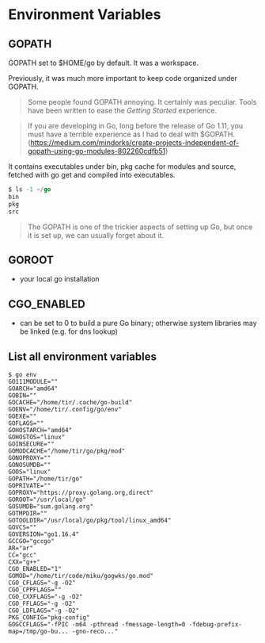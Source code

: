 # Environment Variables

## GOPATH

GOPATH set to $HOME/go by default. It was a workspace.

Previously, it was much more important to keep code organized under GOPATH. 

> Some people found GOPATH annoying. It certainly was peculiar. Tools have been
written to ease the *Getting Started* experience.

> If you are developing in Go, long before the release of Go 1.11, you must have
> a terrible experience as I had to deal with $GOPATH.
> (https://medium.com/mindorks/create-projects-independent-of-gopath-using-go-modules-802260cdfb51)

It contains executables under bin, pkg cache for modules and source, fetched
with go get and compiled into executables.

```go
$ ls -1 ~/go
bin
pkg
src
```

> The GOPATH is one of the trickier aspects of setting up Go, but once it is set
> up, we can usually forget about it.

## GOROOT

* your local go installation

## CGO_ENABLED

* can be set to 0 to build a pure Go binary; otherwise system libraries may be
  linked (e.g. for dns lookup)

## List all environment variables

```
$ go env
GO111MODULE=""
GOARCH="amd64"
GOBIN=""
GOCACHE="/home/tir/.cache/go-build"
GOENV="/home/tir/.config/go/env"
GOEXE=""
GOFLAGS=""
GOHOSTARCH="amd64"
GOHOSTOS="linux"
GOINSECURE=""
GOMODCACHE="/home/tir/go/pkg/mod"
GONOPROXY=""
GONOSUMDB=""
GOOS="linux"
GOPATH="/home/tir/go"
GOPRIVATE=""
GOPROXY="https://proxy.golang.org,direct"
GOROOT="/usr/local/go"
GOSUMDB="sum.golang.org"
GOTMPDIR=""
GOTOOLDIR="/usr/local/go/pkg/tool/linux_amd64"
GOVCS=""
GOVERSION="go1.16.4"
GCCGO="gccgo"
AR="ar"
CC="gcc"
CXX="g++"
CGO_ENABLED="1"
GOMOD="/home/tir/code/miku/gogwks/go.mod"
CGO_CFLAGS="-g -O2"
CGO_CPPFLAGS=""
CGO_CXXFLAGS="-g -O2"
CGO_FFLAGS="-g -O2"
CGO_LDFLAGS="-g -O2"
PKG_CONFIG="pkg-config"
GOGCCFLAGS="-fPIC -m64 -pthread -fmessage-length=0 -fdebug-prefix-map=/tmp/go-bu... -gno-reco..."
```
